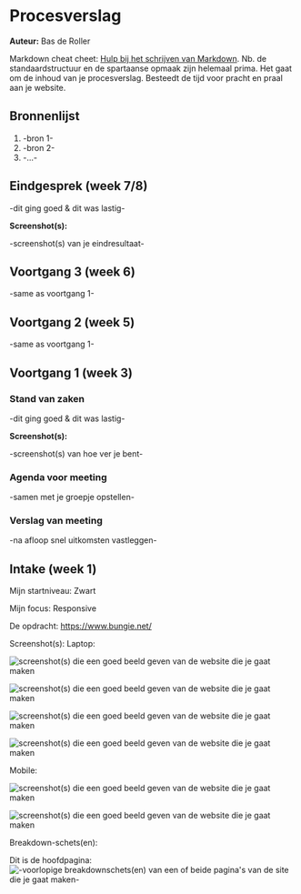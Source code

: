 # Procesverslag
**Auteur:** Bas de Roller

Markdown cheat cheet: [Hulp bij het schrijven van Markdown](https://github.com/adam-p/markdown-here/wiki/Markdown-Cheatsheet). Nb. de standaardstructuur en de spartaanse opmaak zijn helemaal prima. Het gaat om de inhoud van je procesverslag. Besteedt de tijd voor pracht en praal aan je website.



## Bronnenlijst
1. -bron 1-
2. -bron 2-
3. -...-



## Eindgesprek (week 7/8)

-dit ging goed & dit was lastig-

**Screenshot(s):**

-screenshot(s) van je eindresultaat-



## Voortgang 3 (week 6)

-same as voortgang 1-



## Voortgang 2 (week 5)

-same as voortgang 1-



## Voortgang 1 (week 3)

### Stand van zaken

-dit ging goed & dit was lastig-

**Screenshot(s):**

-screenshot(s) van hoe ver je bent-

### Agenda voor meeting

-samen met je groepje opstellen-

### Verslag van meeting

-na afloop snel uitkomsten vastleggen-



## Intake (week 1)

Mijn startniveau: Zwart

Mijn focus: Responsive

De opdracht: https://www.bungie.net/

Screenshot(s):
Laptop:

![screenshot(s) die een goed beeld geven van de website die je gaat maken](images/HomeBungienet.png)

![screenshot(s) die een goed beeld geven van de website die je gaat maken](images/HomeBungienet2.png)

![screenshot(s) die een goed beeld geven van de website die je gaat maken](images/BungienetBeyond.png)

![screenshot(s) die een goed beeld geven van de website die je gaat maken](images/SeasonsBungienet.png)

Mobile:

![screenshot(s) die een goed beeld geven van de website die je gaat maken](images/MobileHome.jpeg)

![screenshot(s) die een goed beeld geven van de website die je gaat maken](images/MobileNav.jpeg)

Breakdown-schets(en):

Dit is de hoofdpagina:
![-voorlopige breakdownschets(en) van een of beide pagina's van de site die je gaat maken-](images/Wireframe1.png)

